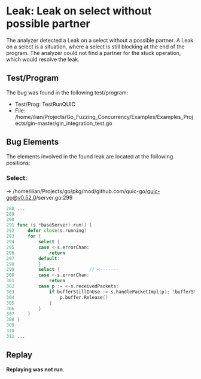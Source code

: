 # Leak: Leak on select without possible partner

The analyzer detected a Leak on a select without a possible partner.
A Leak on a select is a situation, where a select is still blocking at the end of the program.
The analyzer could not find a partner for the stuck operation, which would resolve the leak.

## Test/Program
The bug was found in the following test/program:

- Test/Prog: TestRunQUIC
- File: /home/ilian/Projects/Go_Fuzzing_Concurrency/Examples/Examples_Projects/gin-master/gin_integration_test.go

## Bug Elements
The elements involved in the found leak are located at the following positions:

###  Select:
-> /home/ilian/Projects/go/pkg/mod/github.com/quic-go/quic-go@v0.52.0/server.go:299
```go
288 ...
289 
290 
291 func (s *baseServer) run() {
292 	defer close(s.running)
293 	for {
294 		select {
295 		case <-s.errorChan:
296 			return
297 		default:
298 		}
299 		select {           // <-------
300 		case <-s.errorChan:
301 			return
302 		case p := <-s.receivedPackets:
303 			if bufferStillInUse := s.handlePacketImpl(p); !bufferStillInUse {
304 				p.buffer.Release()
305 			}
306 		}
307 	}
308 }
309 
310 
311 ...
```


## Replay
**Replaying was not run**.

